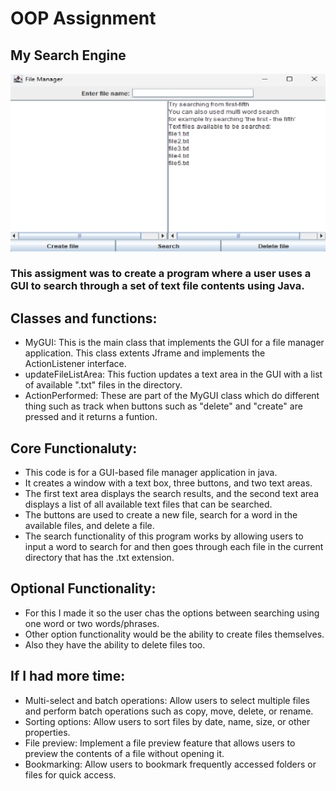 # OOP Assignment
## My Search Engine
![mockup](filemanager.png)
### This assigment was to create a program where a user uses a GUI to search through a set of text file contents using Java.
## Classes and functions:
* MyGUI: This is the main class that implements the GUI for a file manager application. This class extents Jframe and implements the ActionListener interface.
* updateFileListArea: This fuction updates a text area in the GUI with a list of available ".txt" files in the directory.
* ActionPerformed: These are part of the MyGUI class which do different thing such as track when buttons such as "delete" and "create" are pressed and it returns a funtion.
## Core Functionaluty:
* This code is for a GUI-based file manager application in java.
* It creates a window with a text box, three buttons, and two text areas.
* The first text area displays the search results, and the second text area displays a list of all available text files that can be searched.
* The buttons are used to create a new file, search for a word in the available files, and delete a file.
* The search functionality of this program works by allowing users to input a word to search for and then goes through each file in the current directory that has the .txt extension.
## Optional Functionality:
* For this I made it so the user chas the options between searching using one word or two words/phrases.
* Other option functionality would be the ability to create files themselves.
* Also they have the ability to delete files too.
## If I had more time:
* Multi-select and batch operations: Allow users to select multiple files and perform batch operations such as copy, move, delete, or rename.
* Sorting options: Allow users to sort files by date, name, size, or other properties.
* File preview: Implement a file preview feature that allows users to preview the contents of a file without opening it.
* Bookmarking: Allow users to bookmark frequently accessed folders or files for quick access.
